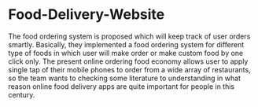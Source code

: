 # Food-Delivery-Website
The food ordering system is proposed which will keep track of user orders smartly. 
Basically, they implemented a food ordering system for different type of foods in which user will make order or make custom food by one click only. 
The present online ordering food economy allows user to apply single tap of their mobile phones to order from a wide array of restaurants, 
so the team wants to checking some literature to understanding in what reason online food delivery apps are quite important for people in this century.
